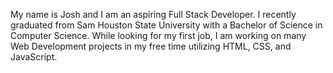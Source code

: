 My name is Josh and I am an aspiring Full Stack Developer. I recently graduated from Sam Houston State University with a Bachelor of Science in Computer Science. While looking for my first job, I am working on many Web Development projects in my free time utilizing HTML, CSS, and JavaScript. 
